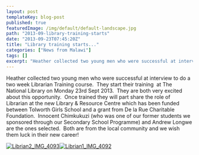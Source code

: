 ```yaml
---
layout: post
templateKey: blog-post
published: true
featuredImage: /img/default/default-landscape.jpg
path: "2013-09-library-training-starts"
date: "2013-09-23T07:45:20Z"
title: "Library training starts..."
categories: ["News from Malawi"]
tags: []
excerpt: "Heather collected two young men who were successful at interview to do a two week Librarian Trainin..."
---
```


Heather collected two young men who were successful at interview to do a two week Librarian Training course.  They start their training  at The National Library on Monday 23rd Sept 2013.  They are both very excited about this opportunity.  Once trained they will part share the role of Librarian at the new Library & Resource Centre which has been funded between Tolworth Girls School and a grant from De la Rue Charitable Foundation.  Innocent Chimkukuzi (who was one of our former students we sponsored through our Secondary School Programme) and Andrew Longwe are the ones selected.  Both are from the local community and we wish them luck in their new career!

[![Librian2_IMG_4093](https://f000.backblazeb2.com/file/avm-wp-uploads/2013/09/Librian2_IMG_4093-224x300.jpg)](https://f000.backblazeb2.com/file/avm-wp-uploads/2013/09/Librian2_IMG_4093.jpg)[![Librian1_IMG_4092](https://f000.backblazeb2.com/file/avm-wp-uploads/2013/09/Librian1_IMG_4092-224x300.jpg)](https://f000.backblazeb2.com/file/avm-wp-uploads/2013/09/Librian1_IMG_4092.jpg)
